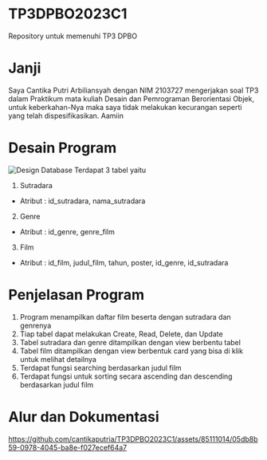 # TP3DPBO2023C1
Repository untuk memenuhi TP3 DPBO

# Janji
Saya Cantika Putri Arbiliansyah dengan NIM 2103727 mengerjakan soal TP3 dalam Praktikum mata kuliah Desain dan Pemrograman Berorientasi Objek, untuk keberkahan-Nya maka saya tidak melakukan kecurangan seperti yang telah dispesifikasikan. Aamiin

# Desain Program
![Design Database](https://github.com/cantikaputria/TP3DPBO2023C1/assets/85111014/05a32d15-65bf-4055-b59f-eb382eebae05)
Terdapat 3 tabel yaitu
1. Sutradara 
  - Atribut : id_sutradara, nama_sutradara
2. Genre
  - Atribut : id_genre, genre_film
3. Film
  - Atribut : id_film, judul_film, tahun, poster, id_genre, id_sutradara

# Penjelasan Program
1. Program menampilkan daftar film beserta dengan sutradara dan genrenya
2. Tiap tabel dapat melakukan Create, Read, Delete, dan Update
3. Tabel sutradara dan genre ditampilkan dengan view berbentu tabel
4. Tabel film ditampilkan dengan view berbentuk card yang bisa di klik untuk melihat detailnya
5. Terdapat fungsi searching berdasarkan judul film
6. Terdapat fungsi untuk sorting secara ascending dan descending berdasarkan judul film

# Alur dan Dokumentasi
https://github.com/cantikaputria/TP3DPBO2023C1/assets/85111014/05db8b59-0978-4045-ba8e-f027ecef64a7
